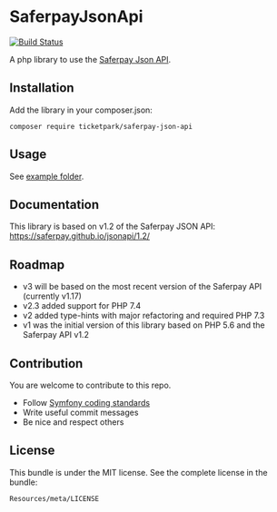 # SaferpayJsonApi

[![Build Status](https://travis-ci.org/Ticketpark/SaferpayJsonApi.svg?branch=master)](https://travis-ci.org/Ticketpark/SaferpayJsonApi)

A php library to use the [Saferpay Json API](http://saferpay.github.io/jsonapi/).

## Installation

Add the library in your composer.json:

```
composer require ticketpark/saferpay-json-api
```

## Usage
See [example folder](/example).


## Documentation

This library is based on v1.2 of the Saferpay JSON API:
https://saferpay.github.io/jsonapi/1.2/

## Roadmap

* v3 will be based on the most recent version of the Saferpay API (currently v1.17)
* v2.3 added support for PHP 7.4
* v2 added type-hints with major refactoring and required PHP 7.3
* v1 was the initial version of this library based on PHP 5.6 and the Saferpay API v1.2

## Contribution
You are welcome to contribute to this repo.

* Follow [Symfony coding standards](http://symfony.com/doc/current/contributing/code/standards.html)
* Write useful commit messages
* Be nice and respect others

## License
This bundle is under the MIT license. See the complete license in the bundle:

    Resources/meta/LICENSE
